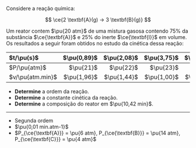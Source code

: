 Considere a reação química:

$$
\ce{2 \textbf{A}(g) -> 3 \textbf{B}(g)}
$$

Um reator contem $\pu{20 atm}$ de uma mistura gasosa contendo $75\%$ da substância $\ce{\textbf{A}}$ e $25\%$ do inerte $\ce{\textbf{I}}$ em volume. Os resultados a seguir foram obtidos no estudo da cinética dessa reação:


| $t/\pu{s}$       | $\pu{0,89}$ | $\pu{2,08}$ | $\pu{3,75}$ | $\pu{6,25}$ | $\pu{10,42}$ | 
|:-----------------|------:|------:|------:|------:|------:|
| $P/\pu{atm}$     | $\pu{21}$ | $\pu{22}$ | $\pu{23}$ | $\pu{24}$| $\pu{25}$ |
| $v/\pu{atm.min}$ | $\pu{1,96}$ | $\pu{1,44}$ | $\pu{1,00}$ | $\pu{0,64}$| $\pu{0,36}$ |

- **Determine** a ordem da reação.
- **Determine** a constante cinética da reação.
- **Determine** a composição do reator em $\pu{10,42 min}$.

---

- Segunda ordem
- $\pu{0,01 min.atm-1}$
- $P_{\ce{\textbf{A}}} = \pu{6 atm}, P_{\ce{\textbf{B}}} = \pu{14 atm}, P_{\ce{\textbf{C}}} = \pu{4 atm}$